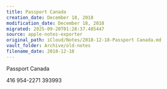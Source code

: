 ```yaml
---
title: Passport Canada
creation_date: December 18, 2018
modification_date: December 18, 2018
migrated: 2025-09-20T01:28:37.485447
source: apple-notes-exporter
original_path: iCloud/Notes/2018-12-18-Passport Canada.md
vault_folder: Archive/old-notes
filename_date: 2018-12-18
---
```



Passport Canada

416 954-2271
393993
